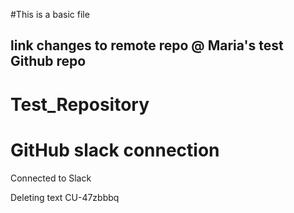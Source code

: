 #This is a basic file
## link changes to remote repo @ Maria's test Github repo

# Test_Repository

# GitHub slack connection
Connected to Slack

Deleting text CU-47zbbbq










